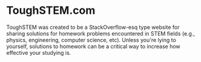 # ToughSTEM.com

ToughSTEM was created to be a StackOverflow-esq type website for sharing solutions for homework problems encountered in STEM fields (e.g., physics, engineering, computer science, etc). Unless you're lying to yourself, solutions to homework can be a critical way to increase how effective your studying is.
